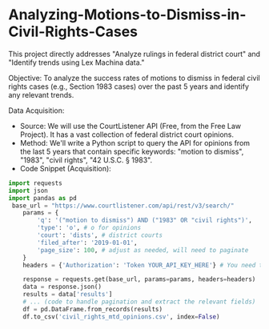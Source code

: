 # Analyzing-Motions-to-Dismiss-in-Civil-Rights-Cases
This project directly addresses "Analyze rulings in federal district court" and "Identify trends using Lex Machina data."

Objective: To analyze the success rates of motions to dismiss in federal civil rights cases (e.g., Section 1983 cases) over the past 5 years and identify any relevant trends.

Data Acquisition:
* Source: We will use the CourtListener API (Free, from the Free Law Project). It has a vast collection of federal district court opinions.
* Method: We'll write a Python script to query the API for opinions from the last 5 years that contain specific keywords: "motion to dismiss", "1983", "civil rights", "42 U.S.C. § 1983".
* Code Snippet (Acquisition):
```python
import requests
import json
import pandas as pd
 base_url = "https://www.courtlistener.com/api/rest/v3/search/"
    params = {
        'q': '("motion to dismiss") AND ("1983" OR "civil rights")',
        'type': 'o', # o for opinions
        'court': 'dists', # district courts
        'filed_after': '2019-01-01',
        'page_size': 100, # adjust as needed, will need to paginate
    }
    headers = {'Authorization': 'Token YOUR_API_KEY_HERE'} # You need to register for a free key

    response = requests.get(base_url, params=params, headers=headers)
    data = response.json()
    results = data['results']
    # ... (code to handle pagination and extract the relevant fields)
    df = pd.DataFrame.from_records(results)
    df.to_csv('civil_rights_mtd_opinions.csv', index=False)
```

